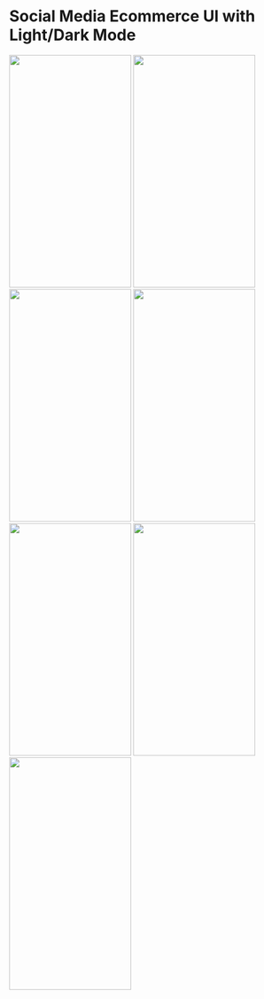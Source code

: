 # Social Media Ecommerce UI with Light/Dark Mode
<img src="https://github.com/namanAgarwal2k/stackss_practical/assets/68550040/230aeced-9983-4709-92ec-1ef62bf62516" width="220" height="420"/>

<img src="https://github.com/namanAgarwal2k/stackss_practical/assets/68550040/fea70eb5-3a31-4a62-acc6-c855189932bd" width="220" height="420"/>



<img src="https://github.com/namanAgarwal2k/stackss_practical/assets/68550040/417b04b5-743d-4972-99fe-7a9c4a72cca4" width="220" height="420"/>
<img src="https://github.com/namanAgarwal2k/stackss_practical/assets/68550040/f77f0f53-6259-484d-a89b-21e6b96e951c" width="220" height="420"/>

<img src="https://github.com/namanAgarwal2k/stackss_practical/assets/68550040/b8543c5d-376a-44a1-85f8-e05b91356d26" width="220" height="420"/>
<img src="https://github.com/namanAgarwal2k/stackss_practical/assets/68550040/8be80605-3461-4e94-8976-8ae1ce038622" width="220" height="420"/>
<img src="https://github.com/namanAgarwal2k/stackss_practical/assets/68550040/5605263f-c925-474b-92da-91b40924d8ba" width="220" height="420"/>
